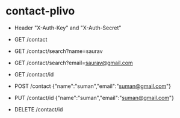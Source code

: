 # contact-plivo

- Header "X-Auth-Key" and "X-Auth-Secret"

- GET /contact
- GET /contact/search?name=saurav
- GET /contact/search?email=saurav@gmail.com
- GET /contact/id
- POST /contact  {"name":"suman","email":"suman@gmail.com"}
- PUT /contact/id {"name":"suman","email":"suman@gmail.com"}
- DELETE /contact/id

